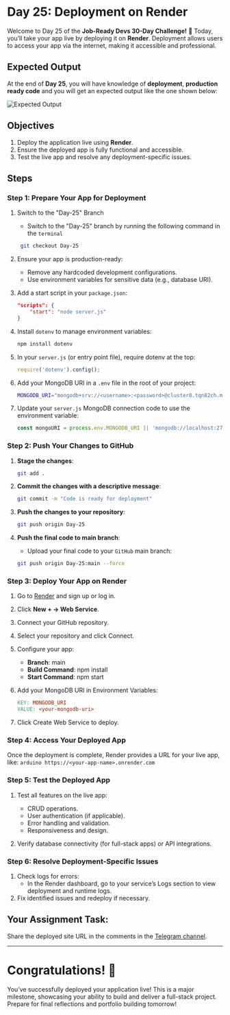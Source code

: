 # Day 25: Deployment on Render

Welcome to Day 25 of the **Job-Ready Devs 30-Day Challenge!** 🎉 Today, you’ll take your app live by deploying it on **Render**. Deployment allows users to access your app via the internet, making it accessible and professional.

## Expected Output 
At the end of **Day 25**, you will have knowledge of **deployment**, **production ready code** and you will get an expected output like the one shown below:

![Expected Output](https://gfxvsstorage.blob.core.windows.net/gfxvscontainer/Day25.png)  

## Objectives
1. Deploy the application live using **Render**.
2. Ensure the deployed app is fully functional and accessible.
3. Test the live app and resolve any deployment-specific issues.

## Steps
### Step 1: Prepare Your App for Deployment
1. Switch to the "Day-25" Branch
    - Switch to the "Day-25" branch by running the following command in the `terminal`
    ```bash
     git checkout Day-25
    ```

2. Ensure your app is production-ready:
    - Remove any hardcoded development configurations.
    - Use environment variables for sensitive data (e.g., database URI).

3. Add a start script in your `package.json`:
    ```json
    "scripts": {
        "start": "node server.js"
    }
    ```

4. Install `dotenv` to manage environment variables:
    ```bash
    npm install dotenv
    ```

5. In your `server.js` (or entry point file), require dotenv at the top:
    ```javascript
    require('dotenv').config();
    ```

6. Add your MongoDB URI in a `.env` file in the root of your project:
    ```bash
    MONGODB_URI="mongodb+srv://<username>:<password>@cluster0.tqn82ch.mongodb.net/job-ready-devs?retryWrites=true&w=majority&appName=Cluster0"
    ```

7. Update your `server.js` MongoDB connection code to use the environment variable:
    ```javascript
    const mongoURI = process.env.MONGODB_URI || 'mongodb://localhost:27017/student-management'
    ```

### Step 2: Push Your Changes to GitHub
1. **Stage the changes**:
    ```bash
    git add .
    ```

2. **Commit the changes with a descriptive message**:
    ```bash
    git commit -m "Code is ready for deployment"
    ```

3. **Push the changes to your repository**:
    ```bash
    git push origin Day-25
    ```

4. **Push the final code to main branch**:
    - Upload your final code to your `GitHub` main branch:
    ```bash
    git push origin Day-25:main --force
    ```

### Step 3: Deploy Your App on Render
1. Go to [Render](https://render.com/) and sign up or log in.
2. Click **New + → Web Service**.
3. Connect your GitHub repository.
4. Select your repository and click Connect.
5. Configure your app:
    - **Branch**: main
    - **Build Command**: npm install
    - **Start Command**: npm start
6. Add your MongoDB URI in Environment Variables:
    ```makefile
    KEY: MONGODB_URI  
    VALUE: <your-mongodb-uri>
    ```

7. Click Create Web Service to deploy.


### Step 4: Access Your Deployed App
Once the deployment is complete, Render provides a URL for your live app, like:
    ```arduino
    https://<your-app-name>.onrender.com
    ```

### Step 5: Test the Deployed App
1. Test all features on the live app:
    - CRUD operations.
    - User authentication (if applicable).
    - Error handling and validation.
    - Responsiveness and design.

2. Verify database connectivity (for full-stack apps) or API integrations.

### Step 6: Resolve Deployment-Specific Issues
1. Check logs for errors:
    - In the Render dashboard, go to your service’s Logs section to view deployment and runtime logs.
2. Fix identified issues and redeploy if necessary.

## Your Assignment Task:
Share the deployed site URL in the comments in the [Telegram channel](https://t.me/jobreadydevs).

---

# Congratulations! 🎉
You’ve successfully deployed your application live! This is a major milestone, showcasing your ability to build and deliver a full-stack project. Prepare for final reflections and portfolio building tomorrow!